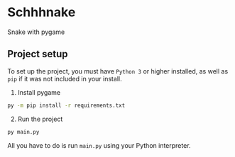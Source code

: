 # Schhhnake 
Snake with pygame

## Project setup
To set up the project, you must have `Python 3` or higher installed, as well as `pip` if it was not included in your install.

1. Install pygame
```cmd
py -m pip install -r requirements.txt
```
2. Run the project
```cmd
py main.py
```
All you have to do is run `main.py` using your Python interpreter.
